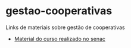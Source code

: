 # gestao-cooperativas
Links de materiais sobre gestão de cooperativas

- [Material do curso realizado no senac](https://drive.google.com/folderview?id=0B2jO9EEnletlfkN4TFdtdFVfc28ySkpPU0M3Yk1zSlJ2TThDbHhaeDY5Z0YxRExZcVhUdWM&usp=sharing#list)
